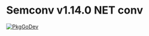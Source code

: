 # Semconv v1.14.0 NET conv

[![PkgGoDev](https://pkg.go.dev/badge/go.opentelemetry.io/otel/semconv/v1.14.0/netconv)](https://pkg.go.dev/go.opentelemetry.io/otel/semconv/v1.14.0/netconv)
